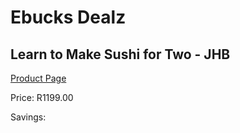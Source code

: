 
# Ebucks Dealz
## Learn to Make Sushi for Two - JHB
[Product Page](https://www.ebucks.com/web/shop/productSelected.do?prodId=212918749&catId=714893646)

Price: R1199.00

Savings: 


	